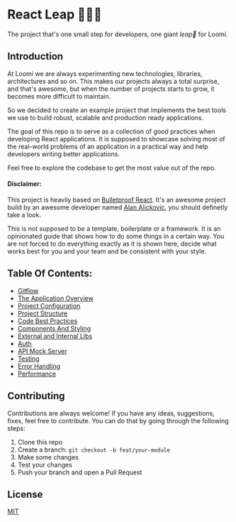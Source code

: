 # React Leap 🚀👨‍🚀

The project that's one small step for developers, one giant _leap🚀_ for Loomi.

## Introduction

At Loomi we are always experimenting new technologies, libraries, architectures and so on. This makes our projects always a total surprise, and that's awesome, but when the number of projects starts to grow, it becomes more difficult to maintain.

So we decided to create an example project that implements the best tools we use to build robust, scalable and production ready applications.

The goal of this repo is to serve as a collection of good practices when developing React applications. It is supposed to showcase solving most of the real-world problems of an application in a practical way and help developers writing better applications.

Feel free to explore the codebase to get the most value out of the repo.

#### Disclaimer:

This project is heavily based on [Bulletproof React](https://github.com/alan2207/bulletproof-react). It's an awesome project build by an awesome developer named [Alan Alickovic](https://github.com/alan2207), you should definetly take a look.

This is not supposed to be a template, boilerplate or a framework. It is an opinionated guide that shows how to do some things in a certain way. You are not forced to do everything exactly as it is shown here, decide what works best for you and your team and be consistent with your style.

## Table Of Contents:

- [Gitflow](docs/gitflow.md)
- [The Application Overview](docs/application-overview.md)
- [Project Configuration](docs/project-configuration.md)
- [Project Structure](docs/project-structure.md)
- [Code Best Practices](docs/code-best-practices.md)
- [Components And Styling](docs/components-and-styling.md)
- [External and Internal Libs](docs/external-internal-libs.mdx)
- [Auth](docs/auth.md)
- [API Mock Server](docs/api-mock-server.md)
- [Testing](docs/testing.md)
- [Error Handling](docs/error-handling.md)
- [Performance](docs/performance.md)

## Contributing

Contributions are always welcome! If you have any ideas, suggestions, fixes, feel free to contribute. You can do that by going through the following steps:

1. Clone this repo
2. Create a branch: `git checkout -b feat/your-module`
3. Make some changes
4. Test your changes
5. Push your branch and open a Pull Request

## License

[MIT](https://choosealicense.com/licenses/mit/)
